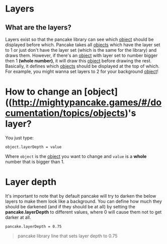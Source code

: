 # Layers

## What are the layers?

Layers exist so that the pancake library can see which [object](http://mightypancake.games/#/documentation/topics/objects) should be displayed before which. Pancake takes all [objects](http://mightypancake.games/#/documentation/topics/objects) which have the layer set to 1 or just don't have the layer set (which is the same for the library) and draws them. However, if there's an [object](http://mightypancake.games/#/documentation/topics/objects) with layer set to number bigger then 1 **(whole number)**, it will draw this [object](http://mightypancake.games/#/documentation/topics/objects) before drawing the rest. Basically, it defines which [objects](http://mightypancake.games/#/documentation/topics/objects) should be displayed at the top of which. For example, you might wanna set layers to 2 for your background [object](http://mightypancake.games/#/documentation/topics/objects)!

# How to change an [object]((http://mightypancake.games/#/documentation/topics/objects)'s layer?

You just type:

`object.layerDepth = value`

Where `object` is the [object](http://mightypancake.games/#/documentation/topics/objects) you want to change and `value` is a **whole** number that is bigger than 1.

# Layer depth

It's important to note that by default pancake will try to darken the below layers to make them look like a background. You can define how much they should be darkened (and if they should be at all) by setting the **pancake.layerDepth** to different values, where 0 will cause them not to get darker at all.

`pancake.layerDepth = 0.75`

> pancake library line that sets layer depth to 0.75
